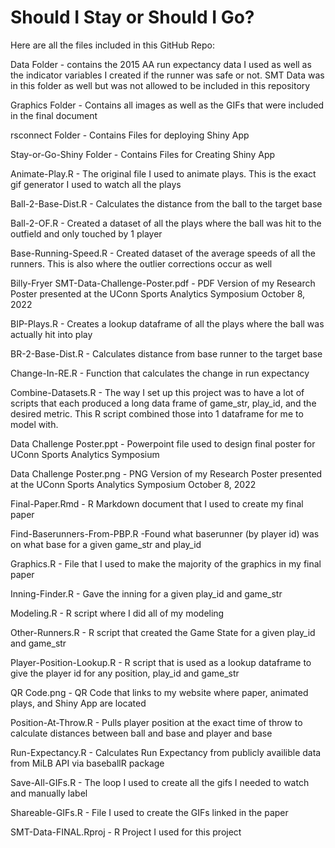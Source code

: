# Should I Stay or Should I Go?

Here are all the files included in this GitHub Repo:

Data Folder - contains the 2015 AA run expectancy data I used as well as the indicator variables I created if the runner was safe or not. SMT Data was in this folder as well but was not allowed to be included in this repository

Graphics Folder - Contains all images as well as the GIFs that were included in the final document

rsconnect Folder - Contains Files for deploying Shiny App

Stay-or-Go-Shiny Folder - Contains Files for Creating Shiny App

Animate-Play.R - The original file I used to animate plays. This is the exact gif generator I used to watch all the plays

Ball-2-Base-Dist.R - Calculates the distance from the ball to the target base

Ball-2-OF.R - Created a dataset of all the plays where the ball was hit to the outfield and only touched by 1 player

Base-Running-Speed.R - Created dataset of the average speeds of all the runners. This is also where the outlier corrections occur as well

Billy-Fryer SMT-Data-Challenge-Poster.pdf - PDF Version of my Research Poster presented at the UConn Sports Analytics Symposium October 8, 2022 

BIP-Plays.R - Creates a lookup dataframe of all the plays where the ball was actually hit into play

BR-2-Base-Dist.R - Calculates distance from base runner to the target base

Change-In-RE.R - Function that calculates the change in run expectancy

Combine-Datasets.R - The way I set up this project was to have a lot of scripts that each produced a long data frame of game_str, play_id, and the desired metric. This R script combined those into 1 dataframe for me to model with.

Data Challenge Poster.ppt - Powerpoint file used to design final poster for UConn Sports Analytics Symposium

Data Challenge Poster.png - PNG Version of my Research Poster presented at the UConn Sports Analytics Symposium October 8, 2022 

Final-Paper.Rmd - R Markdown document that I used to create my final paper

Find-Baserunners-From-PBP.R -Found what baserunner (by player id) was on what base for a given game_str and play_id

Graphics.R - File that I used to make the majority of the graphics in my final paper

Inning-Finder.R - Gave the inning for a given play_id and game_str

Modeling.R - R script where I did all of my modeling

Other-Runners.R - R script that created the Game State for a given play_id and game_str

Player-Position-Lookup.R - R script that is used as a lookup dataframe to give the player id for any position, play_id and game_str

QR Code.png - QR Code that links to my website where paper, animated plays, and Shiny App are located

Position-At-Throw.R - Pulls player position at the exact time of throw to calculate distances between ball and base and player and base

Run-Expectancy.R - Calculates Run Expectancy from publicly availible data from MiLB API via baseballR package

Save-All-GIFs.R - The loop I used to create all the gifs I needed to watch and manually label

Shareable-GIFs.R - File I used to create the GIFs linked in the paper

SMT-Data-FINAL.Rproj - R Project I used for this project
